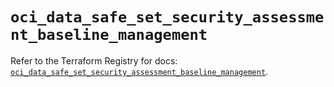# `oci_data_safe_set_security_assessment_baseline_management`

Refer to the Terraform Registry for docs: [`oci_data_safe_set_security_assessment_baseline_management`](https://registry.terraform.io/providers/oracle/oci/6.18.0/docs/resources/data_safe_set_security_assessment_baseline_management).

